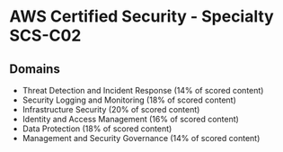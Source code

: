# AWS Certified Security - Specialty SCS-C02

## Domains

- Threat Detection and Incident Response (14% of scored content)
- Security Logging and Monitoring (18% of scored content)
- Infrastructure Security (20% of scored content)
- Identity and Access Management (16% of scored content)
- Data Protection (18% of scored content)
- Management and Security Governance (14% of scored content)
